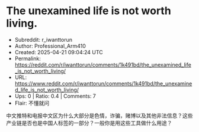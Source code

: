 # The unexamined life is not worth living.

- Subreddit: r_iwanttorun
- Author: Professional_Arm410
- Created: 2025-04-21 09:04:24 UTC
- Permalink: https://reddit.com/r/iwanttorun/comments/1k491bd/the_unexamined_life_is_not_worth_living/
- URL: https://www.reddit.com/r/iwanttorun/comments/1k491bd/the_unexamined_life_is_not_worth_living/
- Ups: 0 | Ratio: 0.4 | Comments: 7
- Flair: 不懂就问


中文推特和电报中文区为什么大部分是色情，诈骗，赌博以及其他非法信息？这些产业链是否也是中国人标签的一部分？一般你是用这些工具做什么用途？

